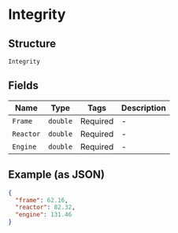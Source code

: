 
# Integrity

## Structure

`Integrity`

## Fields

| Name | Type | Tags | Description |
|  --- | --- | --- | --- |
| `Frame` | `double` | Required | - |
| `Reactor` | `double` | Required | - |
| `Engine` | `double` | Required | - |

## Example (as JSON)

```json
{
  "frame": 62.16,
  "reactor": 82.32,
  "engine": 131.46
}
```


